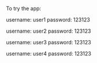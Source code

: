 To try the app:

username: user1
password: 123123

username: user2
password: 123123

username: user3
password: 123123

username: user4
password: 123123
